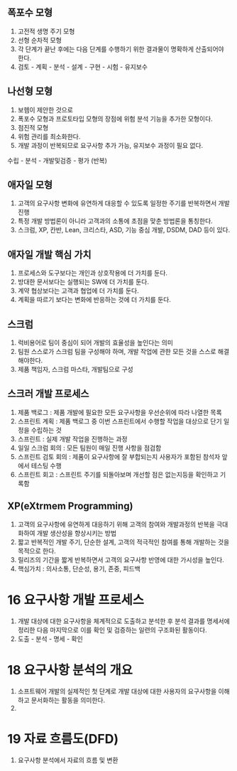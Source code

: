 ## 폭포수 모형

1. 고전적 생명 주기 모형
2. 선형 순차적 모형
3. 각 단계가 끝난 후에는 다음 단계를 수행하기 위한 결과물이 명확하게 산출되어야 한다.
4. 검토 - 계획 - 분석 - 설계 - 구현 - 시험 - 유지보수

## 나선형 모형

1. 보헴이 제안한 것으로
2. 폭포수 모형과 프로토타입 모형의 장점에 위험 분석 기능을 추가한 모형이다.
3. 점진적 모형
4. 위험 관리를 최소화한다.
5. 개발 과정이 반복되므로 요구사항 추가 가능, 유지보수 과정이 필요 없다.

수립 - 분석 - 개발및검증 - 평가 (반복)

## 애자일 모형

1. 고객의 요구사항 변화에 유연하게 대응할 수 있도록 일정한 주기를 반복하면서 개발진행
2. 특정 개발 방법론이 아니라 고객과의 소통에 초점을 맞춘 방법론을 통칭한다.
3. 스크럼, XP, 칸반, Lean, 크리스타, ASD, 기능 중심 개발, DSDM, DAD 등이 있다.

## 애자일 개발 핵심 가치
1. 프로세스와 도구보다는 개인과 상호작용에 더 가치를 둔다.
2. 방대한 문서보다는 실행되는 SW에 더 가치를 둔다.
3. 계약 협상보다는 고객과 협업에 더 가치를 둔다.
4. 계획을 따르기 보다는 변화에 반응하는 것에 더 가치를 둔다.

## 스크럼

1. 럭비용어로 팀이 중심이 되어 개발의 효율성을 높인다는 의미
2. 팀원 스스로가 스크럼 팀을 구성해야 하며, 개발 작업에 관한 모든 것을 스스로 해결해야한다.
3. 제품 책임자, 스크럼 마스타, 개발팀으로 구성

## 스크러 개발 프로세스

1. 제품 백로그 : 제품 개발에 필요한 모든 요구사항을 우선순위에 따라 나열한 목록
2. 스프린트 계획 : 제품 백로그 중 이번 스프린트에서 수행할 작업을 대상으로 단기  일정을 수립하는 것
3. 스프린트 : 실제 개발 작업을 진행하는 과정
4. 일일 스크럼 회의 : 모든 팀원이 매일 진행 사항을 점검함
5. 스프린트 검토 회의 : 제품이 요구사항에 잘 부합되는지 사용자가 포함된 참석자 앞에서 테스팅 수행
6. 스프린트 회고 : 스프린트 주기를 되돌아보며 개선할 점은 없는지등을 확인하고 기록함

## XP(eXtrmem Programming)
1. 고객의 요구사항에 유연하게 대응하기 위해 고객의 참여와 개발과정의 반복을 극대화하여 개발 생산성을 향상시키는 방법
2. 짧고 반복적인 개발 주기, 단순한 설계, 고객의 적극적인 참여를 통해 개발하는 것을 목적으로 한다.
3. 릴리즈의 기간을 짧게 반복하면서 고객의 요구사항 반영에 대한 가시성을 높인다.
4. 핵심가치 : 의사소통, 단순성, 용기, 존중, 피드백

# 16 요구사항 개발 프로세스
1. 개발 대상에 대한 요구사항을 체계적으로 도출하고 분석한 후 분석 결과를
명세서에 정리한 다음 마지막으로 이를 확인 및 검증하는 일련의 구조화된 활동이다.
2. 도출 - 분석 - 명세 - 확인

# 18 요구사항 분석의 개요
1. 소프트웨어 개발의 실제적인 첫 단계로 개발 대상에 대한 사용자의 요구사항을 이해하고 문서화하는 활동을 의미한다.
2. 

# 19 자료 흐름도(DFD)
1. 요구사항 분석에서 자료의 흐름 및 변환 




